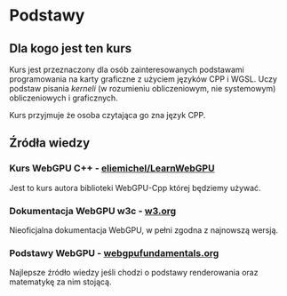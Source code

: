 # Podstawy

## Dla kogo jest ten kurs

Kurs jest przeznaczony dla osób zainteresowanych podstawami programowania na karty graficzne z użyciem języków CPP i WGSL. Uczy podstaw pisania *kerneli* (w rozumieniu obliczeniowym, nie systemowym) obliczeniowych i graficznych.

Kurs przyjmuje że osoba czytająca go zna język CPP. 

## Źródła wiedzy

### Kurs WebGPU C++ - [eliemichel/LearnWebGPU](https://eliemichel.github.io/LearnWebGPU/introduction.html#)

Jest to kurs autora biblioteki WebGPU-Cpp której będziemy używać.

### Dokumentacja WebGPU w3c - [w3.org](https://www.w3.org/TR/webgpu/)

Nieoficjalna dokumentacja WebGPU, w pełni zgodna z najnowszą wersją.

### Podstawy WebGPU - [webgpufundamentals.org](https://webgpufundamentals.org/)

Najlepsze źródło wiedzy jeśli chodzi o podstawy renderowania oraz matematykę za nim stojącą.